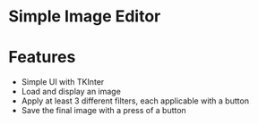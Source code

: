 # Simple Image Editor
# Features
- Simple UI with TKInter
- Load and display an image
- Apply at least 3 different filters, each applicable with a button
- Save the final image with a press of a button